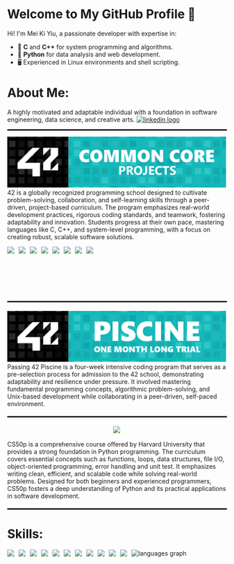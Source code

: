 # Welcome to My GitHub Profile 👋

Hi! I'm Mei Ki Yiu, a passionate developer with expertise in:

- 🔵 **C** and **C++** for system programming and algorithms.
- 🐍 **Python** for data analysis and web development.
- 🖥️ Experienced in Linux environments and shell scripting.

<h1 align="left">
	About Me:
</h1>

<p align="left">
	A highly motivated and adaptable individual with a foundation in software engineering, data science, and creative arts.
	<a href="www.linkedin.com/in/mei-ki-yiu">
		<img src="https://raw.githubusercontent.com/maurodesouza/profile-readme-generator/master/src/assets/icons/social/linkedin/default.svg" width="40" height="35" alt="linkedin logo"  />
	</a>
</p>

<hr style="border: 1px solid #000; width: 100%; margin: 10px auto;">

<p align="left">
  <a href="https://github.com/yiumeiki/yiumeiki.github.io/tree/main/42CommonCore">
    <img src="https://github.com/jotavare/jotavare/blob/main/42/banners/resources/github_resources_banner_common_core_projects.png">
  </a>
  42 is a globally recognized programming school designed to cultivate problem-solving, collaboration, and self-learning skills through a peer-driven, project-based curriculum. The program emphasizes real-world development practices, rigorous coding standards, and teamwork, fostering adaptability and innovation. Students progress at their own pace, mastering languages like C, C++, and system-level programming, with a focus on creating robust, scalable software solutions.
</p>

<div align="center" style="display: flex; flex-wrap: wrap; gap: 10px;">
  <a href="https://github.com/yiumeiki/yiumeiki.github.io/tree/main/42CommonCore/minitalk">
    <img height="105" src="https://github.com/0bvim/42-project-badges/blob/main/badges/minitalke.png?raw=true"  />
  </a>
    <img height="105" src="https://github.com/0bvim/42-project-badges/blob/main/badges/born2beroote.png?raw=true"  />
  <a href="https://github.com/yiumeiki/yiumeiki.github.io/tree/main/42CommonCore/ft_printf">
    <img height="105" src="https://github.com/0bvim/42-project-badges/blob/main/badges/ft_printfe.png?raw=trueges/blob/main/badges/libfte.png?raw=true"  />
  </a>
  <a href="https://github.com/yiumeiki/yiumeiki.github.io/tree/main/42CommonCore/get_next_line">
    <img height="105" src="https://github.com/0bvim/42-project-badges/blob/main/badges/get_next_linee.png?raw=true"  />
  </a>
  <a href="https://github.com/yiumeiki/yiumeiki.github.io/tree/main/42CommonCore/libft">
    <img height="105" src="https://github.com/0bvim/42-project-badges/blob/main/badges/libfte.png?raw=true"  />
  </a>
  <a href="https://github.com/yiumeiki/yiumeiki.github.io/tree/main/42CommonCore/philo">
    <img height="105" src="https://github.com/0bvim/42-project-badges/blob/main/badges/philosopherse.png?raw=true"  />
  </a>
    <img height="105" src="https://github.com/0bvim/42-project-badges/blob/main/badges/push_swape.png?raw=true"  />
  <a href="https://github.com/yiumeiki/yiumeiki.github.io/tree/main/42CommonCore/fractol">
    <img height="105" src="https://github.com/0bvim/42-project-badges/blob/main/badges/fract-ole.png?raw=true"  />
  </a>
  <br clear="both">
</div>

<hr style="border: 1px solid #000; width: 100%; margin: 20px auto;">

<p align="left">
  <a href="https://github.com/yiumeiki/yiumeiki.github.io/tree/main/42Piscine">
    <img src="https://github.com/jotavare/jotavare/blob/main/42/banners/piscine_and_common_core/github_piscine_and_common_core_banner_piscine.png">
  </a>
  Passing 42 Piscine is a four-week intensive coding program that serves as a pre-selection process for admission to the 42 school, demonstrating adaptability and resilience under pressure. It involved mastering fundamental programming concepts, algorithmic problem-solving, and Unix-based development while collaborating in a peer-driven, self-paced environment.

</p>

<hr style="border: 1px solid #000; width: 100%; margin: 20px auto;">

<p align="center">
  <a href="https://github.com/yiumeiki/yiumeiki.github.io/tree/main/CS50P">
    <img src="https://media.licdn.com/dms/image/v2/D5612AQH8np4qqwd2YA/article-cover_image-shrink_720_1280/article-cover_image-shrink_720_1280/0/1693981266937?e=1743033600&v=beta&t=AAI_YTQwDGd2XbzkwrlBBEAHieZ15BNTA4hiac_4pAY">  
  </a>
</p>

<div align="left" style="display: flex; flex-wrap: wrap; gap: 10px;">
  CS50p is a comprehensive course offered by Harvard University that provides a strong foundation in Python programming. The curriculum covers essential concepts such as functions, loops, data structures, file I/O, object-oriented programming, error handling and unit test. It emphasizes writing clean, efficient, and scalable code while solving real-world problems. Designed for both beginners and experienced programmers, CS50p fosters a deep understanding of Python and its practical applications in software development.
</div>

<hr style="border: 1px solid #000; width: 100%; margin: 20px auto;">

<h1 align="left">
	Skills:
</h1>

<div align="center" style="display: flex; flex-wrap: wrap; gap: 10px;">
    <img src="https://skillicons.dev/icons?i=c" />
	<img src="https://skillicons.dev/icons?i=python" />
	<img src="https://skillicons.dev/icons?i=cpp" />
	<img src="https://skillicons.dev/icons?i=git" />
	<img src="https://skillicons.dev/icons?i=github" />
	<img src="https://skillicons.dev/icons?i=html" />
	<img src="https://skillicons.dev/icons?i=css" />
	<img src="https://skillicons.dev/icons?i=bash" />
	<img src="https://skillicons.dev/icons?i=vscode" />
	<img src="https://skillicons.dev/icons?i=linux" />
	<img src="https://skillicons.dev/icons?i=markdown" />
	<img src="https://github-readme-stats.vercel.app/api/top-langs?username=yiumeiki&locale=en&hide_title=false&layout=compact&card_width=320&langs_count=5&theme=dracula&hide_border=false&order=2" height="200" alt="languages graph"  />
 </div>
